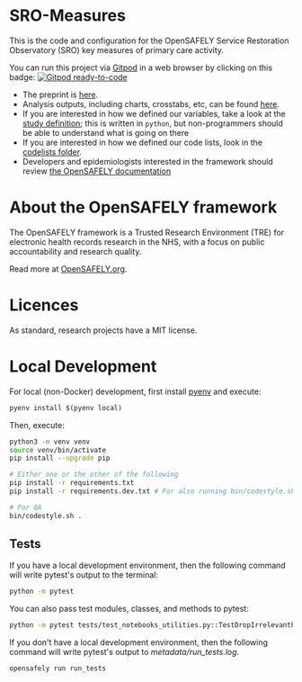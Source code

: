 # SRO-Measures

This is the code and configuration for the OpenSAFELY Service Restoration Observatory (SRO) key measures of primary care activity.

You can run this project via [Gitpod](https://gitpod.io) in a web browser by clicking on this badge: [![Gitpod ready-to-code](https://img.shields.io/badge/Gitpod-ready--to--code-908a85?logo=gitpod)](https://gitpod.io/#https://github.com/opensafely/pincer-measures)

* The preprint is [here](https://www.medrxiv.org/content/10.1101/2022.10.17.22281058v1).
* Analysis outputs, including charts, crosstabs, etc, can be found [here](https://jobs.opensafely.org/datalab/service-restoration-observatory/sro-measures/outputs/).
* If you are interested in how we defined our variables, take a look at the [study definition](analysis/study_definition.py); this is written in `python`, but non-programmers should be able to understand what is going on there
* If you are interested in how we defined our code lists, look in the [codelists folder](./codelists/).
* Developers and epidemiologists interested in the framework should review [the OpenSAFELY documentation](https://docs.opensafely.org)

# About the OpenSAFELY framework

The OpenSAFELY framework is a Trusted Research Environment (TRE) for electronic
health records research in the NHS, with a focus on public accountability and
research quality.

Read more at [OpenSAFELY.org](https://opensafely.org).

# Licences
As standard, research projects have a MIT license. 

# Local Development

For local (non-Docker) development, first install [pyenv][] and execute:

```sh
pyenv install $(pyenv local)
```

Then, execute:

```sh
python3 -m venv venv
source venv/bin/activate
pip install --upgrade pip

# Either one or the other of the following
pip install -r requirements.txt
pip install -r requirements.dev.txt # For also running bin/codestyle.sh

# For QA
bin/codestyle.sh .
```
[pyenv]: https://github.com/pyenv/pyenv

## Tests

If you have a local development environment,
then the following command will write pytest's output to the terminal:

```sh
python -m pytest
```

You can also pass test modules, classes, and methods to pytest:

```sh
python -m pytest tests/test_notebooks_utilities.py::TestDropIrrelevantPractices::test_irrelevant_practices_dropped
```

If you don't have a local development environment,
then the following command will write pytest's output to *metadata/run_tests.log*.

```sh
opensafely run run_tests
```
